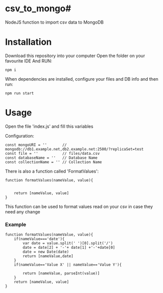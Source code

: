 # csv_to_mongo#
NodeJS function to import csv data to MongoDB

# Installation
Download this repository into your computer
Open the folder on your favourite IDE
And RUN:

```
npm i 
```
When dependencies are installed, configure your files and DB info and then run:

```
npm run start
```

# Usage

Open the file 'index.js' and fill this variables

Configuration:
```
const mongoURI = ''       // mongodb://db1.example.net,db2.example.net:2500/?replicaSet=test
const file = ''           // files/data.csv
const databaseName = ''   // Database Name
const collectionName = '' // Collection Name
```

There is also a function called 'FormatValues':
```
function formatValues(nameValue, value){
    

    return [nameValue, value]
}
```

This function can be used to format values read on your csv in case they need any change

### Example

```
function formatValues(nameValue, value){
    if(nameValue==='date'){
        var date = value.split(' ')[0].split('/')
        date = date[2] + '-'+ date[1] +'-'+date[0]
        date = new Date(date)
        return [nameValue,date]
    }
    if(nameValue=='Value X' || nameValue=='Value Y'){

        return [nameValue, parseInt(value)]
    }
    return [nameValue, value]
}

```


